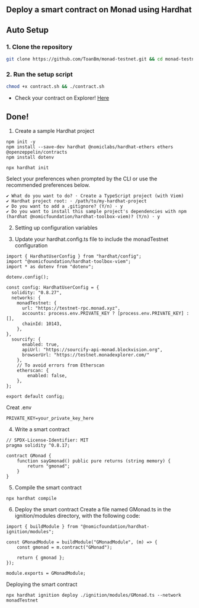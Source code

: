 ## Deploy a smart contract on Monad using Hardhat
## Auto Setup
### 1. Clone the repository
```Bash
git clone https://github.com/ToanBm/monad-testnet.git && cd monad-testnet
```
### 2. Run the setup script
```bash
chmod +x contract.sh && ./contract.sh
```
- Check your contract on Explorer! [Here](https://monad-testnet.socialscan.io/)

## Done!



1. Create a sample Hardhat project
```
npm init -y
npm install --save-dev hardhat @nomiclabs/hardhat-ethers ethers @openzeppelin/contracts
npm install dotenv
```
```
npx hardhat init
```
Select your preferences when prompted by the CLI or use the recommended preferences below.
```
✔ What do you want to do? · Create a TypeScript project (with Viem)
✔ Hardhat project root: · /path/to/my-hardhat-project
✔ Do you want to add a .gitignore? (Y/n) · y
✔ Do you want to install this sample project's dependencies with npm (hardhat @nomicfoundation/hardhat-toolbox-viem)? (Y/n) · y
```
2. Setting up configuration variables

3. Update your hardhat.config.ts file to include the monadTestnet configuration
```
import { HardhatUserConfig } from "hardhat/config";
import "@nomicfoundation/hardhat-toolbox-viem";
import * as dotenv from "dotenv";

dotenv.config();

const config: HardhatUserConfig = {
  solidity: "0.8.27",
  networks: {
    monadTestnet: {
      url: "https://testnet-rpc.monad.xyz",
      accounts: process.env.PRIVATE_KEY ? [process.env.PRIVATE_KEY] : [],
      chainId: 10143,
    },
},
  sourcify: {
      enabled: true,
      apiUrl: "https://sourcify-api-monad.blockvision.org",
      browserUrl: "https://testnet.monadexplorer.com/"
    },
    // To avoid errors from Etherscan
    etherscan: {
        enabled: false,
    },
};

export default config;
```
Creat .env
```
PRIVATE_KEY=your_private_key_here
```
4. Write a smart contract
```
// SPDX-License-Identifier: MIT
pragma solidity ^0.8.17;

contract GMonad {
    function sayGmonad() public pure returns (string memory) {
        return "gmonad";
    }
}
```
5. Compile the smart contract
```
npx hardhat compile
```
6. Deploy the smart contract
Create a file named GMonad.ts in the ignition/modules directory, with the following code:
```
import { buildModule } from "@nomicfoundation/hardhat-ignition/modules";

const GMonadModule = buildModule("GMonadModule", (m) => {
    const gmonad = m.contract("GMonad");

    return { gmonad };
});

module.exports = GMonadModule;
```
Deploying the smart contract
```
npx hardhat ignition deploy ./ignition/modules/GMonad.ts --network monadTestnet
```











